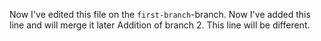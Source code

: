 Now I've edited this file on the `first-branch`-branch.
Now I've added this line and will merge it later
Addition of branch 2.
This line will be different.
